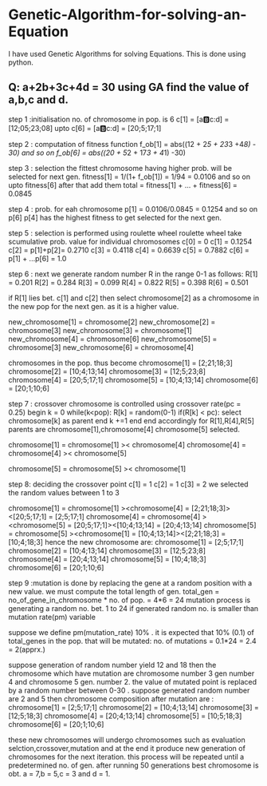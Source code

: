 # Genetic-Algorithm-for-solving-an-Equation
I have used Genetic Algorithms for solving Equations. This is done using python.

## Q: a+2b+3c+4d = 30 using GA find the value of a,b,c and d.

step 1 :initialisation
no. of chromosome in pop. is 6
c[1] = [a:b:c:d] = [12;05;23;08]
upto c[6] = [a:b:c:d] = [20;5;17;1]

step 2 : computation of fitness function
f_ob[1] = abs((12 + 2*5 + 23*3 +4*8) - 30)
and so on f_ob[6] = abs((20 + 5*2 + 17*3 + 4*1) -30)

step 3 : selection
the fittest chromosome having higher prob. will be selected for next gen.
fitness[1] = 1/(1+ f_ob[1])
           = 1/94 = 0.0106
and so on upto fitness[6]
after that add them
total  = fitness[1] + ... + fitness[6] = 0.0845

step 4 : prob. for eah chromosome
p[1] = 0.0106/0.0845  = 0.1254
and so on p[6]
p[4] has the highest fitness to get selected for the next gen.

step 5 : selection is performed using roulette wheel
roulette wheel take scumulative prob. value for individual chromosomes
c[0] = 0
c[1]  = 0.1254
c[2] = p[1]+p[2]= 0.2710
c[3] = 0.4118
c[4] = 0.6639
c[5] = 0.7882
c[6] = p[1] + ...p[6] = 1.0

step 6 : next we generate random number R in the range 0-1 as follows:
R[1] = 0.201
R[2] = 0.284
R[3] = 0.099
R[4] = 0.822
R[5] = 0.398
R[6] = 0.501

if R[1] lies bet. c[1] and c[2]  then select chromosome[2] as a chromosome in
 the new pop for the next gen. as it is a higher value.

new_chromosome[1] = chromosome[2]
new_chromosome[2] = chromosome[3]
new_chromosome[3] = chromosome[1]
new_chromosome[4] = chromosome[6]
new_chromosome[5] = chromosome[3]
new_chromosome[6] = chromosome[4]

chromosomes in the pop. thus become
chromosome[1] = [2;21;18;3]
chromosome[2] = [10;4;13;14]
chromosome[3] = [12;5;23;8]
chromosome[4] = [20;5;17;1]
chromosome[5] = [10;4;13;14]
chromosome[6] = [20;1;10;6]

step 7 : crossover 
chromosome is controlled using crossover rate(pc = 0.25)
begin
k = 0
while(k<pop):
 R[k] = random(0-1)
 if(R[k] < pc):
  select chromosome[k] as parent
  end
 k +=1
end
end
accordingly for R[1],R[4],R[5] parents  are chromosome[1],chromosome[4]
chromosome[5] selected.

chromosome[1] = chromosome[1] >< chromosome[4]
chromosome[4] = chromosome[4] >< chromosome[5]

chromosome[5] = chromosome[5] >< chromosome[1]

step 8:  deciding the crossover point
c[1] = 1
c[2] = 1
c[3] = 2 
we selected the random values between 1 to 3

chromosome[1] = chromosome[1] ><chromosome[4]
                 = [2;21;18;3]><[20;5;17;1]
                  = [2;5;17;1]
chromosome[4] = chromosome[4] ><chromosome[5]
                 = [20;5;17;1]><[10;4;13;14]
                  = [20;4;13;14]
chromosome[5] = chromosome[5] ><chromosome[1]
                 = [10;4;13;14]><[2;21;18;3]
                  = [10;4;18;3]
hence the new chromosome are:
chromosome[1] = [2;5;17;1]
chromosome[2] = [10;4;13;14]
chromosome[3] = [12;5;23;8]
chromosome[4] = [20;4;13;14]
chromosome[5] = [10;4;18;3]
chromosome[6] = [20;1;10;6]

step 9 :mutation is done by replacing the gene at a random position with
 a new value. we must compute the total length of gen.
  total_gen = no_of_gene_in_chromosome * no. of pop.
   = 4*6 = 24
mutation process is generating a random no. bet. 1 to 24
if generated random no. is smaller than mutation rate(pm) variable 

suppose we define pm(mutation_rate) 10% . it is expected that 10% (0.1) of 
 total_genes in the pop. that will be mutated:
no. of mutations = 0.1*24 = 2.4 = 2(apprx.)

suppose generation of random number yield 12 and 18 then the chromosome 
which have mutation are chromosome number 3 gen number 4 and chromosome 5 
gen. number 2. the value of mutated point is replaced by a random number 
between 0-30 . 
suppose generated random number are 2 and 5 then chromosome composition
after mutation are :
chromosome[1] = [2;5;17;1]
chromosome[2] = [10;4;13;14]
chromosome[3] = [12;5;18;3]
chromosome[4] = [20;4;13;14]
chromosome[5] = [10;5;18;3]
chromosome[6] = [20;1;10;6]

these new chromosomes will undergo
chromosomes such as evaluation selction,crossover,mutation and at the end it produce
new generation of chromosomes for the next iteration. this process will
be repeated until a predetermined no. of gen. 
after running 50 generations best chromosome is obt.
a = 7,b = 5,c = 3 and d = 1.
